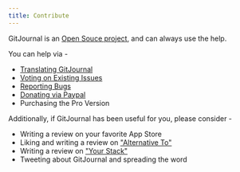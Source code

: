 ```yaml
---
title: Contribute
---
```


GitJournal is an [Open Souce project](https://github.com/GitJournal/GitJournal), and can always use the help.

You can help via -

* [Translating GitJournal](https://poeditor.com/join/project?hash=P1vNzZ0uOJ)
* [Voting on Existing Issues](https://github.com/GitJournal/GitJournal/issues?q=is%3Aissue+is%3Aopen+sort%3Areactions-%2B1-desc)
* [Reporting Bugs](https://github.com/GitJournal/GitJournal/issues/new)
* [Donating via Paypal](https://paypal.me/visheshhanda)
* Purchasing the Pro Version

Additionally, if GitJournal has been useful for you, please consider -

* Writing a review on your favorite App Store
* Liking and writing a review on ["Alternative To"](https://alternativeto.net/software/gitjournal/)
* Writing a review on ["Your Stack"](https://yourstack.com/products/gitjournal)
* Tweeting about GitJournal and spreading the word

